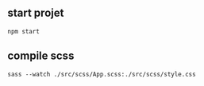 ## start projet
`npm start`

## compile scss
`sass --watch ./src/scss/App.scss:./src/scss/style.css`
